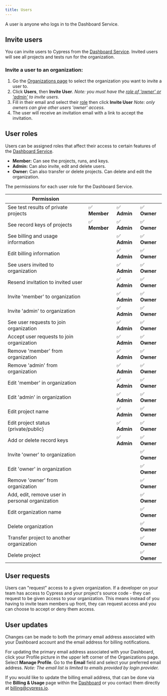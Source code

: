 ```yaml
---
title: Users
---
```


A user is anyone who logs in to the Dashboard Service.

## Invite users

You can invite users to Cypress from the [Dashboard Service](https://on.cypress.io/dashboard). Invited users will see all projects and tests run for the organization.

### Invite a user to an organization:

1. Go the [Organizations page](https://on.cypress.io/dashboard/organizations) to select the organization you want to invite a user to.
2. Click **Users**, then **Invite User**. _Note: you must have the [role of 'owner' or 'admin'](#User-roles) to invite users._
3. Fill in their email and select their [role](#User-roles) then click **Invite User** _Note: only owners can give other users 'owner' access._
4. The user will receive an invitation email with a link to accept the invitation.

<DocsImage src="/img/dashboard/invite-user-dialog.png" alt="Invite User dialog" ></DocsImage>

## User roles

Users can be assigned roles that affect their access to certain features of the [Dashboard Service](https://on.cypress.io/dashboard).

- **Member:** Can see the projects, runs, and keys.
- **Admin:** Can also invite, edit and delete users.
- **Owner:** Can also transfer or delete projects. Can delete and edit the organization.

The permissions for each user role for the Dashboard Service.

| Permission                                      |               |              |              |
| ----------------------------------------------- | ------------- | ------------ | ------------ |
| See test results of private projects            | ✅ **Member** | ✅ **Admin** | ✅ **Owner** |
| See record keys of projects                     | ✅ **Member** | ✅ **Admin** | ✅ **Owner** |
| See billing and usage information               |               | ✅ **Admin** | ✅ **Owner** |
| Edit billing information                        |               | ✅ **Admin** | ✅ **Owner** |
| See users invited to organization               |               | ✅ **Admin** | ✅ **Owner** |
| Resend invitation to invited user               |               | ✅ **Admin** | ✅ **Owner** |
| Invite 'member' to organization                 |               | ✅ **Admin** | ✅ **Owner** |
| Invite 'admin' to organization                  |               | ✅ **Admin** | ✅ **Owner** |
| See user requests to join organization          |               | ✅ **Admin** | ✅ **Owner** |
| Accept user requests to join organization       |               | ✅ **Admin** | ✅ **Owner** |
| Remove 'member' from organization               |               | ✅ **Admin** | ✅ **Owner** |
| Remove 'admin' from organization                |               | ✅ **Admin** | ✅ **Owner** |
| Edit 'member' in organization                   |               | ✅ **Admin** | ✅ **Owner** |
| Edit 'admin' in organization                    |               | ✅ **Admin** | ✅ **Owner** |
| Edit project name                               |               | ✅ **Admin** | ✅ **Owner** |
| Edit project status (private/public}            |               | ✅ **Admin** | ✅ **Owner** |
| Add or delete record keys                       |               | ✅ **Admin** | ✅ **Owner** |
| Invite 'owner' to organization                  |               |              | ✅ **Owner** |
| Edit 'owner' in organization                    |               |              | ✅ **Owner** |
| Remove 'owner' from organization                |               |              | ✅ **Owner** |
| Add, edit, remove user in personal organization |               |              | ✅ **Owner** |
| Edit organization name                          |               |              | ✅ **Owner** |
| Delete organization                             |               |              | ✅ **Owner** |
| Transfer project to another organization        |               |              | ✅ **Owner** |
| Delete project                                  |               |              | ✅ **Owner** |

## User requests

Users can "request" access to a given organization. If a developer on your team has access to Cypress and your project's source code - they can request to be given access to your organization. This means instead of you having to invite team members up front, they can request access and you can choose to accept or deny them access.

<DocsImage src="/img/dashboard/request-access-to-organization.png" alt="Request access to project" ></DocsImage>

## User updates

Changes can be made to both the primary email address associated with your Dashboard account and the email address for billing notifications.

For updating the primary email address associated with your Dashboard, click your Profile picture in the upper left corner of the Organizations page. Select **Manage Profile**. Go to the **Email** field and select your preferred email address. _Note: The email list is limited to emails provided by login provider._

If you would like to update the billing email address, that can be done via the **Billing & Usage** page within the [Dashboard](https://on.cypress.io/dashboard) or you contact them directly at [billing@cypress.io](mailto:support@cypress.io).
